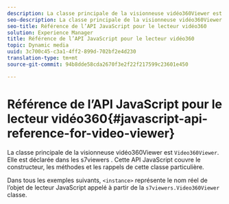 ```yaml
---
description: La classe principale de la visionneuse vidéo360Viewer est la visionneuse vidéo360Viewer. Elle est déclarée dans les  s7viewers . Cette API JavaScript couvre le constructeur, les méthodes et les rappels de cette classe particulière.
seo-description: La classe principale de la visionneuse vidéo360Viewer est la visionneuse vidéo360Viewer. Elle est déclarée dans les  s7viewers . Cette API JavaScript couvre le constructeur, les méthodes et les rappels de cette classe particulière.
seo-title: Référence de l’API JavaScript pour le lecteur vidéo360
solution: Experience Manager
title: Référence de l’API JavaScript pour le lecteur vidéo360
topic: Dynamic media
uuid: 3c700c45-c3a1-4ff2-899d-702bf2e4d230
translation-type: tm+mt
source-git-commit: 94b8dde58cda2670f3e2f22f217599c23601e450

---
```



# Référence de l’API JavaScript pour le lecteur vidéo360{#javascript-api-reference-for-video-viewer}

La classe principale de la visionneuse vidéo360Viewer est `Video360Viewer`. Elle est déclarée dans les  s7viewers . Cette API JavaScript couvre le constructeur, les méthodes et les rappels de cette classe particulière.

Dans tous les exemples suivants, `<instance>` représente le nom réel de l’objet de lecteur JavaScript appelé à partir de la `s7viewers.Video360Viewer` classe.
